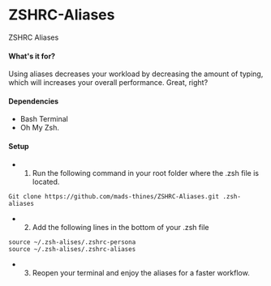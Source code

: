 # ZSHRC-Aliases
ZSHRC Aliases

#### What's it for?
Using aliases decreases your workload by decreasing the amount of typing, which will increases your overall performance.
Great, right?

#### Dependencies
- Bash Terminal
- Oh My Zsh.

#### Setup
- 1. Run the following command in your root folder where the .zsh file is located.
```
Git clone https://github.com/mads-thines/ZSHRC-Aliases.git .zsh-aliases
```

- 2. Add the following lines in the bottom of your .zsh file
```
source ~/.zsh-alises/.zshrc-persona
source ~/.zsh-alises/.zshrc-aliases
```

- 3. Reopen your terminal and enjoy the aliases for a faster workflow.
